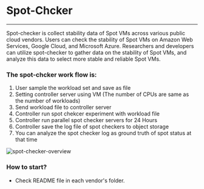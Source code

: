 # Spot-Chcker

---

Spot-checker is collect stability data of Spot VMs across various public cloud vendors. Users can check the stability of Spot VMs on Amazon Web Services, Google Cloud, and Microsoft Azure. Researchers and developers can utilize spot-checker to gather data on the stability of Spot VMs, and analyze this data to select more stable and reliable Spot VMs.

### The spot-chcker work flow is:

1. User sample the workload set and save as file
2. Setting controller server using VM (The number of CPUs are same as the number of workloads)
3. Send workload file to controller server
4. Controller run spot chekcer experiment with workload file
5. Controller run parallel spot checker servers for 24 Hours
6. Controller save the log file of spot checkers to object storage
7. You can analyze the spot checker log as ground truth of spot status at that time

![spot-checker-overview]()

### **How to start?**
- Check README file in each vendor's folder.